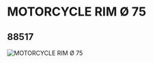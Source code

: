 # MOTORCYCLE RIM Ø 75
## 88517
![MOTORCYCLE RIM Ø 75](https://lc-www-live-s.legocdn.com/media/bricks/5/2/4568006.jpg)